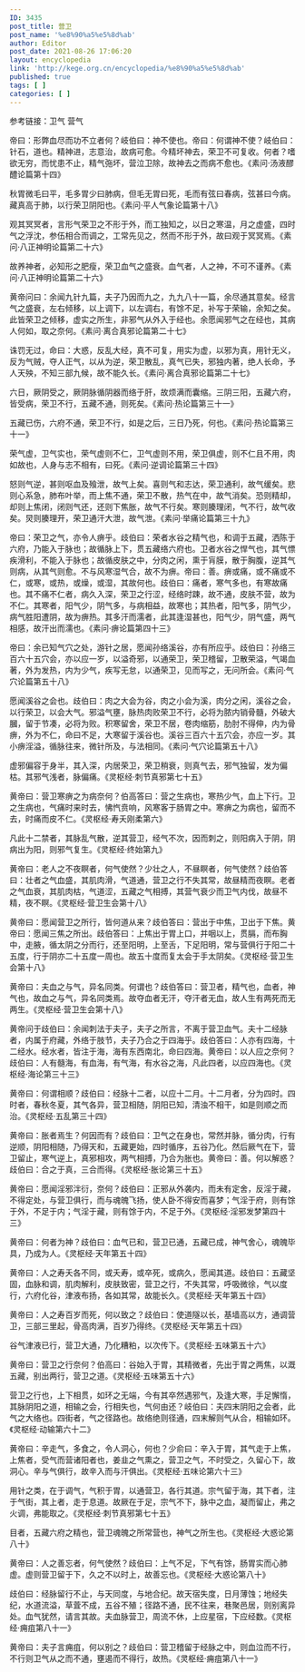 ```yaml
---
ID: 3435
post_title: 营卫
post_name: '%e8%90%a5%e5%8d%ab'
author: Editor
post_date: 2021-08-26 17:06:20
layout: encyclopedia
link: 'http://kege.org.cn/encyclopedia/%e8%90%a5%e5%8d%ab'
published: true
tags: [ ]
categories: [ ]
---
```

参考链接：卫气 营气

帝曰：形弊血尽而功不立者何？岐伯曰：神不使也。帝曰：何谓神不使？岐伯曰：针石，道也。精神进，志意治，故病可愈。今精坏神去，荣卫不可复收。何者？嗜欲无穷，而忧患不止，精气㢮坏，营泣卫除，故神去之而病不愈也。《素问·汤液醪醴论篇第十四》

秋胃微毛曰平，毛多胃少曰肺病，但毛无胃曰死，毛而有弦曰春病，弦甚曰今病。藏真高于肺，以行荣卫阴阳也。《素问·平人气象论篇第十八》

观其冥冥者，言形气荣卫之不形于外，而工独知之，以日之寒温，月之虚盛，四时气之浮沈，参伍相合而调之，工常先见之，然而不形于外，故曰观于冥冥焉。《素问·八正神明论篇第二十六》

故养神者，必知形之肥瘦，荣卫血气之盛衰。血气者，人之神，不可不谨养。《素问·八正神明论篇第二十六》

黄帝问曰：余闻九针九篇，夫子乃因而九之，九九八十一篇，余尽通其意矣。经言气之盛衰，左右倾移，以上调下，以左调右，有馀不足，补写于荣输，余知之矣。此皆荣卫之倾移，虚实之所生，非邪气从外入于经也。余愿闻邪气之在经也，其病人何如，取之奈何。《素问·离合真邪论篇第二十七》

诛罚无过，命曰：大惑，反乱大经，真不可复，用实为虚，以邪为真，用针无义，反为气贼，夺人正气，以从为逆，荣卫散乱，真气已失，邪独内著，绝人长命，予人天殃，不知三部九候，故不能久长。《素问·离合真邪论篇第二十七》

六日，厥阴受之，厥阴脉循阴器而络于肝，故烦满而囊缩。三阴三阳，五藏六府，皆受病，荣卫不行，五藏不通，则死矣。《素问·热论篇第三十一》

五藏已伤，六府不通，荣卫不行，如是之后，三日乃死，何也。《素问·热论篇第三十一》

荣气虚，卫气实也，荣气虚则不仁，卫气虚则不用，荣卫俱虚，则不仁且不用，肉如故也，人身与志不相有，曰死。《素问·逆调论篇第三十四》

怒则气逆，甚则呕血及飱泄，故气上矣。喜则气和志达，荣卫通利，故气缓矣。悲则心系急，肺布叶举，而上焦不通，荣卫不散，热气在中，故气消矣。恐则精却，却则上焦闭，闭则气还，还则下焦胀，故气不行矣。寒则腠理闭，气不行，故气收矣。炅则腠理开，荣卫通汗大泄，故气泄。《素问·举痛论篇第三十九》

帝曰：荣卫之气，亦令人痹乎。歧伯曰：荣者水谷之精气也，和调于五藏，洒陈于六府，乃能入于脉也；故循脉上下，贯五藏络六府也。卫者水谷之悍气也，其气慓疾滑利，不能入于脉也；故循皮肤之中，分肉之闲，熏于肓膜，散于胸腹，逆其气则病，从其气则愈。不与风寒湿气合，故不为痹。帝曰：善。痹或痛，或不痛或不仁，或寒，或热，或燥，或湿，其故何也。歧伯曰：痛者，寒气多也，有寒故痛也。其不痛不仁者，病久入深，荣卫之行涩，经络时踈，故不通，皮肤不营，故为不仁。其寒者，阳气少，阴气多，与病相益，故寒也；其热者，阳气多，阴气少，病气胜阳遭阴，故为痹热。其多汗而濡者，此其逢湿甚也，阳气少，阴气盛，两气相感，故汗出而濡也。《素问·痹论篇第四十三》

帝曰：余已知气穴之处，游针之居，愿闻孙络溪谷，亦有所应乎。歧伯曰：孙络三百六十五穴会，亦以应一岁，以溢奇邪，以通荣卫，荣卫稽留，卫散荣溢，气竭血著，外为发热，内为少气，疾写无怠，以通荣卫，见而写之，无问所会。《素问·气穴论篇第五十八》

愿闻溪谷之会也。歧伯曰：肉之大会为谷，肉之小会为溪，肉分之闲，溪谷之会，以行荣卫，以会大气。邪溢气壅，脉热肉败荣卫不行，必将为脓内销骨髓，外破大膕，留于节凑，必将为败。积寒留舍，荣卫不居，卷肉缩筋，肋肘不得伸，内为骨痹，外为不仁，命曰不足，大寒留于溪谷也。溪谷三百六十五穴会，亦应一岁。其小痹淫溢，循脉往来，微针所及，与法相同。《素问·气穴论篇第五十八》

虚邪偏容于身半，其入深，内居荣卫，荣卫稍衰，则真气去，邪气独留，发为偏枯。其邪气浅者，脉偏痛。《灵枢经·刺节真邪第七十五》

黄帝曰：营卫寒痹之为病奈何？伯高答曰：营之生病也，寒热少气，血上下行。卫之生病也，气痛时来时去，怫忾贲响，风寒客于肠胃之中。寒痹之为病也，留而不去，时痛而皮不仁。《灵枢经·寿夭刚柔第六》

凡此十二禁者，其脉乱气散，逆其营卫，经气不次，因而刺之，则阳病入于阴，阴病出为阳，则邪气复生。《灵枢经·终始第九》

黄帝曰：老人之不夜瞑者，何气使然？少壮之人，不昼瞑者，何气使然？歧伯答曰：壮者之气血盛，其肌肉滑，气道通，营卫之行不失其常，故昼精而夜瞑。老者之气血衰，其肌肉枯，气道涩，五藏之气相搏，其营气衰少而卫气内伐，故昼不精，夜不瞑。《灵枢经·营卫生会第十八》

黄帝曰：愿闻营卫之所行，皆何道从来？歧伯答曰：营出于中焦，卫出于下焦。黄帝曰：愿闻三焦之所出。歧伯答曰：上焦出于胃上口，并咽以上，贯膈，而布胸中，走腋，循太阴之分而行，还至阳明，上至舌，下足阳明，常与营俱行于阳二十五度，行于阴亦二十五度一周也。故五十度而复太会于手太阴矣。《灵枢经·营卫生会第十八》

黄帝曰：夫血之与气，异名同类。何谓也？歧伯答曰：营卫者，精气也，血者，神气也，故血之与气，异名同类焉。故夺血者无汗，夺汗者无血，故人生有两死而无两生。《灵枢经·营卫生会第十八》

黄帝问于歧伯曰：余闻刺法于夫子，夫子之所言，不离于营卫血气。夫十二经脉者，内属于府藏，外络于肢节，夫子乃合之于四海乎。歧伯答曰：人亦有四海，十二经水。经水者，皆注于海，海有东西南北，命曰四海。黄帝曰：以人应之奈何？歧伯曰：人有髓海，有血海，有气海，有水谷之海，凡此四者，以应四海也。《灵枢经·海论第三十三》

黄帝曰：何谓相顺？歧伯曰：经脉十二者，以应十二月。十二月者，分为四时。四时者，春秋冬夏，其气各异，营卫相随，阴阳已知，清浊不相干，如是则顺之而治。《灵枢经·五乱第三十四》

黄帝曰：胀者焉生？何因而有？歧伯曰：卫气之在身也，常然并脉，循分肉，行有逆顺，阴阳相随，乃得天和，五藏更始，四时循序，五谷乃化。然后厥气在下，营卫留止，寒气逆上，真邪相攻，两气相搏，乃合为胀也。黄帝曰：善。何以解惑？歧伯曰：合之于真，三合而得。《灵枢经·胀论第三十五》

黄帝曰：愿闻淫邪泮衍，奈何？歧伯曰：正邪从外袭内，而未有定舍，反淫于藏，不得定处，与营卫俱行，而与魂魄飞扬，使人卧不得安而喜梦；气淫于府，则有馀于外，不足于内；气淫于藏，则有馀于内，不足于外。《灵枢经·淫邪发梦第四十三》

黄帝曰：何者为神？歧伯曰：血气已和，营卫已通，五藏已成，神气舍心，魂魄毕具，乃成为人。《灵枢经·天年第五十四》

黄帝曰：人之寿夭各不同，或夭寿，或卒死，或病久，愿闻其道。歧伯曰：五藏坚固，血脉和调，肌肉解利，皮肤致密，营卫之行，不失其常，呼吸微徐，气以度行，六府化谷，津液布扬，各如其常，故能长久。《灵枢经·天年第五十四》

黄帝曰：人之寿百岁而死，何以致之？歧伯曰：使道隧以长，基墙高以方，通调营卫，三部三里起，骨高肉满，百岁乃得终。《灵枢经·天年第五十四》

谷气津液已行，营卫大通，乃化糟粕，以次传下。《灵枢经·五味第五十六》

黄帝曰：营卫之行奈何？伯高曰：谷始入于胃，其精微者，先出于胃之两焦，以溉五藏，别出两行，营卫之道。《灵枢经·五味第五十六》

营卫之行也，上下相贯，如环之无端，今有其卒然遇邪气，及逢大寒，手足懈惰，其脉阴阳之道，相输之会，行相失也，气何由还？岐伯曰：夫四末阴阳之会者，此气之大络也。四街者，气之径路也。故络绝则径通，四末解则气从合，相输如环。《灵枢经·动输第六十二》

黄帝曰：辛走气，多食之，令人洞心，何也？少俞曰：辛入于胃，其气走于上焦，上焦者，受气而营诸阳者也，姜韭之气熏之，营卫之气，不时受之，久留心下，故洞心。辛与气俱行，故辛入而与汗俱出。《灵枢经·五味论第六十三》

用针之类，在于调气，气积于胃，以通营卫，各行其道。宗气留于海，其下者，注于气街，其上者，走于息道。故厥在于足，宗气不下，脉中之血，凝而留止，弗之火调，弗能取之。《灵枢经·刺节真邪第七十五》

目者，五藏六府之精也，营卫魂魄之所常营也，神气之所生也。《灵枢经·大惑论第八十》

黄帝曰：人之善忘者，何气使然？歧伯曰：上气不足，下气有馀，肠胃实而心肺虚。虚则营卫留于下，久之不以时上，故善忘也。《灵枢经·大惑论第八十》

歧伯曰：经脉留行不止，与天同度，与地合纪。故天宿失度，日月薄蚀；地经失纪，水道流溢，草萓不成，五谷不殖；径路不通，民不往来，巷聚邑居，则别离异处。血气犹然，请言其故。夫血脉营卫，周流不休，上应星宿，下应经数。《灵枢经·痈疽第八十一》

黄帝曰：夫子言痈疽，何以别之？歧伯曰：营卫稽留于经脉之中，则血泣而不行，不行则卫气从之而不通，壅遏而不得行，故热。《灵枢经·痈疽第八十一》